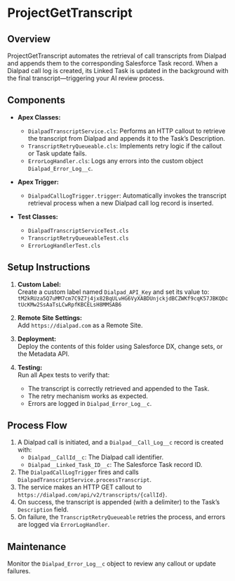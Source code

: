 # ProjectGetTranscript

## Overview
ProjectGetTranscript automates the retrieval of call transcripts from Dialpad and appends them to the corresponding Salesforce Task record. When a Dialpad call log is created, its Linked Task is updated in the background with the final transcript—triggering your AI review process.

## Components
- **Apex Classes:**
  - `DialpadTranscriptService.cls`: Performs an HTTP callout to retrieve the transcript from Dialpad and appends it to the Task’s Description.
  - `TranscriptRetryQueueable.cls`: Implements retry logic if the callout or Task update fails.
  - `ErrorLogHandler.cls`: Logs any errors into the custom object `Dialpad_Error_Log__c`.

- **Apex Trigger:**
  - `DialpadCallLogTrigger.trigger`: Automatically invokes the transcript retrieval process when a new Dialpad call log record is inserted.

- **Test Classes:**
  - `DialpadTranscriptServiceTest.cls`
  - `TranscriptRetryQueueableTest.cls`
  - `ErrorLogHandlerTest.cls`

## Setup Instructions
1. **Custom Label:**  
   Create a custom label named `Dialpad_API_Key` and set its value to:  
   `tM2kRUza5Q7uMM7cm7C9Z7j4jx82BqULvHG6VyXABDUnjckjdBCZWKf9cqK57JBKQDctUcKMw2SsAaTsLCwRpfKBCELsH8MMSAB6`

2. **Remote Site Settings:**  
   Add `https://dialpad.com` as a Remote Site.

3. **Deployment:**  
   Deploy the contents of this folder using Salesforce DX, change sets, or the Metadata API.

4. **Testing:**  
   Run all Apex tests to verify that:
   - The transcript is correctly retrieved and appended to the Task.
   - The retry mechanism works as expected.
   - Errors are logged in `Dialpad_Error_Log__c`.

## Process Flow
1. A Dialpad call is initiated, and a `Dialpad__Call_Log__c` record is created with:
   - `Dialpad__CallId__c`: The Dialpad call identifier.
   - `Dialpad__Linked_Task_ID__c`: The Salesforce Task record ID.
2. The `DialpadCallLogTrigger` fires and calls `DialpadTranscriptService.processTranscript`.
3. The service makes an HTTP GET callout to `https://dialpad.com/api/v2/transcripts/{callId}`.
4. On success, the transcript is appended (with a delimiter) to the Task’s `Description` field.
5. On failure, the `TranscriptRetryQueueable` retries the process, and errors are logged via `ErrorLogHandler`.

## Maintenance
Monitor the `Dialpad_Error_Log__c` object to review any callout or update failures.
